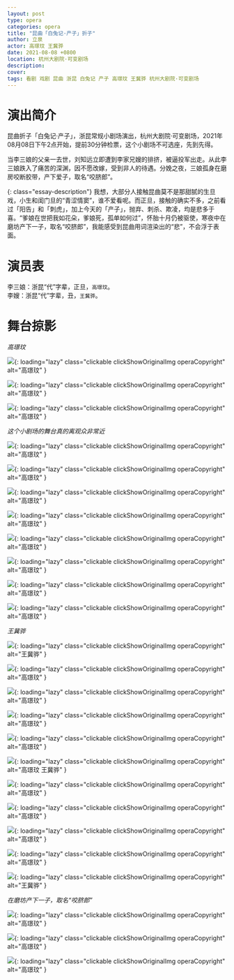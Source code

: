 ```yaml
---
layout: post
type: opera
categories: opera
title: "昆曲「白兔记·产子」折子"
author: 立泉
actor: 高璟玟 王冀骅 
date: 2021-08-08 +0800
location: 杭州大剧院·可变剧场
description: 
cover: 
tags: 看剧 戏剧 昆曲 浙昆 白兔记 产子 高璟玟 王冀骅 杭州大剧院·可变剧场
---
```


# 演出简介

昆曲折子「白兔记·产子」，浙昆常规小剧场演出，杭州大剧院·可变剧场，2021年08月08日下午2点开始，提前30分钟检票，这个小剧场不可选座，先到先得。

当李三娘的父亲一去世，刘知远立即遭到李家兄嫂的排挤，被逼投军出走。从此李三娘跌入了痛苦的深渊，因不愿改嫁，受到非人的待遇。分娩之夜，三娘孤身在磨房咬断胶带，产下爱子，取名“咬脐郎”。

{: class="essay-description"}
我想，大部分人接触昆曲莫不是那甜腻的生旦戏，小生和闺门旦的“青涩情窦”，谁不爱看呢。而正旦，接触的确实不多，之前看过「阳告」和「刺虎」，加上今天的「产子」，抛弃、刺杀、欺凌，均是悲多于喜。“爹娘在世把我如花朵，爹娘死，孤单如何过”，怀胎十月仍被驱使，寒夜中在磨坊产下一子，取名“咬脐郎”，我能感受到昆曲用词渲染出的“悲”，不会浮于表面。

# 演员表

李三娘：浙昆“代”字辈，正旦，`高璟玟`。  
李嫂：浙昆“代”字辈，丑，`王冀骅`。

# 舞台掠影

*高璟玟*

![](https://apqx.oss-cn-hangzhou.aliyuncs.com/blog/opera_20210808/baituji_chanzi/DSC07117_thumb.jpg){: loading="lazy" class="clickable clickShowOriginalImg operaCopyright" alt="高璟玟" }

![](https://apqx.oss-cn-hangzhou.aliyuncs.com/blog/opera_20210808/baituji_chanzi/DSC07121_thumb.jpg){: loading="lazy" class="clickable clickShowOriginalImg operaCopyright" alt="高璟玟" }

![](https://apqx.oss-cn-hangzhou.aliyuncs.com/blog/opera_20210808/baituji_chanzi/DSC07123_thumb.jpg){: loading="lazy" class="clickable clickShowOriginalImg operaCopyright" alt="高璟玟" }

*这个小剧场的舞台真的离观众非常近*

![](https://apqx.oss-cn-hangzhou.aliyuncs.com/blog/opera_20210808/baituji_chanzi/DSC07131_thumb.jpg){: loading="lazy" class="clickable clickShowOriginalImg operaCopyright" alt="高璟玟" }

![](https://apqx.oss-cn-hangzhou.aliyuncs.com/blog/opera_20210808/baituji_chanzi/DSC07134_thumb.jpg){: loading="lazy" class="clickable clickShowOriginalImg operaCopyright" alt="高璟玟" }

![](https://apqx.oss-cn-hangzhou.aliyuncs.com/blog/opera_20210808/baituji_chanzi/DSC07144_thumb.jpg){: loading="lazy" class="clickable clickShowOriginalImg operaCopyright" alt="高璟玟" }

![](https://apqx.oss-cn-hangzhou.aliyuncs.com/blog/opera_20210808/baituji_chanzi/DSC07147_thumb.jpg){: loading="lazy" class="clickable clickShowOriginalImg operaCopyright" alt="高璟玟" }

![](https://apqx.oss-cn-hangzhou.aliyuncs.com/blog/opera_20210808/baituji_chanzi/DSC07157_thumb.jpg){: loading="lazy" class="clickable clickShowOriginalImg operaCopyright" alt="高璟玟" }

![](https://apqx.oss-cn-hangzhou.aliyuncs.com/blog/opera_20210808/baituji_chanzi/DSC07175_thumb.jpg){: loading="lazy" class="clickable clickShowOriginalImg operaCopyright" alt="高璟玟" }

![](https://apqx.oss-cn-hangzhou.aliyuncs.com/blog/opera_20210808/baituji_chanzi/DSC07178_thumb.jpg){: loading="lazy" class="clickable clickShowOriginalImg operaCopyright" alt="高璟玟" }

![](https://apqx.oss-cn-hangzhou.aliyuncs.com/blog/opera_20210808/baituji_chanzi/DSC07189_thumb.jpg){: loading="lazy" class="clickable clickShowOriginalImg operaCopyright" alt="高璟玟" }

*王冀骅*

![](https://apqx.oss-cn-hangzhou.aliyuncs.com/blog/opera_20210808/baituji_chanzi/DSC07191_thumb.jpg){: loading="lazy" class="clickable clickShowOriginalImg operaCopyright" alt="王冀骅" }

![](https://apqx.oss-cn-hangzhou.aliyuncs.com/blog/opera_20210808/baituji_chanzi/DSC07197_thumb.jpg){: loading="lazy" class="clickable clickShowOriginalImg operaCopyright" alt="高璟玟" }

![](https://apqx.oss-cn-hangzhou.aliyuncs.com/blog/opera_20210808/baituji_chanzi/DSC07198_thumb.jpg){: loading="lazy" class="clickable clickShowOriginalImg operaCopyright" alt="高璟玟" }

![](https://apqx.oss-cn-hangzhou.aliyuncs.com/blog/opera_20210808/baituji_chanzi/DSC07200_thumb.jpg){: loading="lazy" class="clickable clickShowOriginalImg operaCopyright" alt="高璟玟" }

![](https://apqx.oss-cn-hangzhou.aliyuncs.com/blog/opera_20210808/baituji_chanzi/DSC07203_thumb.jpg){: loading="lazy" class="clickable clickShowOriginalImg operaCopyright" alt="高璟玟" }

![](https://apqx.oss-cn-hangzhou.aliyuncs.com/blog/opera_20210808/baituji_chanzi/DSC07205_thumb.jpg){: loading="lazy" class="clickable clickShowOriginalImg operaCopyright" alt="高璟玟 王冀骅" }

![](https://apqx.oss-cn-hangzhou.aliyuncs.com/blog/opera_20210808/baituji_chanzi/DSC07207_thumb.jpg){: loading="lazy" class="clickable clickShowOriginalImg operaCopyright" alt="高璟玟" }

![](https://apqx.oss-cn-hangzhou.aliyuncs.com/blog/opera_20210808/baituji_chanzi/DSC07211_thumb.jpg){: loading="lazy" class="clickable clickShowOriginalImg operaCopyright" alt="高璟玟" }

![](https://apqx.oss-cn-hangzhou.aliyuncs.com/blog/opera_20210808/baituji_chanzi/DSC07215_thumb.jpg){: loading="lazy" class="clickable clickShowOriginalImg operaCopyright" alt="高璟玟" }

![](https://apqx.oss-cn-hangzhou.aliyuncs.com/blog/opera_20210808/baituji_chanzi/DSC07217_thumb.jpg){: loading="lazy" class="clickable clickShowOriginalImg operaCopyright" alt="高璟玟" }

![](https://apqx.oss-cn-hangzhou.aliyuncs.com/blog/opera_20210808/baituji_chanzi/DSC07236_thumb.jpg){: loading="lazy" class="clickable clickShowOriginalImg operaCopyright" alt="王冀骅" }

*在磨坊产下一子，取名“咬脐郎”*

![](https://apqx.oss-cn-hangzhou.aliyuncs.com/blog/opera_20210808/baituji_chanzi/DSC07244_thumb.jpg){: loading="lazy" class="clickable clickShowOriginalImg operaCopyright" alt="高璟玟" }

![](https://apqx.oss-cn-hangzhou.aliyuncs.com/blog/opera_20210808/baituji_chanzi/DSC07258_thumb.jpg){: loading="lazy" class="clickable clickShowOriginalImg operaCopyright" alt="高璟玟" }

![](https://apqx.oss-cn-hangzhou.aliyuncs.com/blog/opera_20210808/baituji_chanzi/DSC07260_thumb.jpg){: loading="lazy" class="clickable clickShowOriginalImg operaCopyright" alt="高璟玟" }